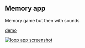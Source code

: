 ## Memory app

Memory game but then with sounds

[demo](https://amiselaytes.com/webaudio/memory/)

[![loop app screenshot](./loop-app.png)](https://amiselaytes.com/webaudio/memory)
